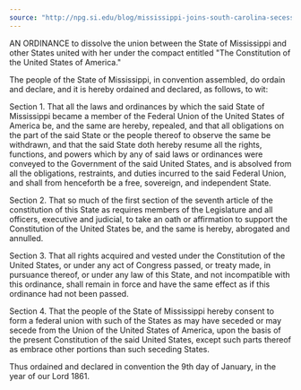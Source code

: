 ```yaml
---
source: "http://npg.si.edu/blog/mississippi-joins-south-carolina-secession-january-9-1861"
---
```

 
AN ORDINANCE to dissolve the union between the State of Mississippi and other States united with her under the compact entitled "The Constitution of the United States of America."
 
The people of the State of Mississippi, in convention assembled, do ordain and declare, and it is hereby ordained and declared, as follows, to wit:
 
Section 1. That all the laws and ordinances by which the said State of Mississippi became a member of the Federal Union of the United States of America be, and the same are hereby, repealed, and that all obligations on the part of the said State or the people thereof to observe the same be withdrawn, and that the said State doth hereby resume all the rights, functions, and powers which by any of said laws or ordinances were conveyed to the Government of the said United States, and is absolved from all the obligations, restraints, and duties incurred to the said Federal Union, and shall from henceforth be a free, sovereign, and independent State.
 
Section 2. That so much of the first section of the seventh article of the constitution of this State as requires members of the Legislature and all officers, executive and judicial, to take an oath or affirmation to support the Constitution of the United States be, and the same is hereby, abrogated and annulled.
 
Section 3. That all rights acquired and vested under the Constitution of the United States, or under any act of Congress passed, or treaty made, in pursuance thereof, or under any law of this State, and not incompatible with this ordinance, shall remain in force and have the same effect as if this ordinance had not been passed.
 
Section 4. That the people of the State of Mississippi hereby consent to form a federal union with such of the States as may have seceded or may secede from the Union of the United States of America, upon the basis of the present Constitution of the said United States, except such parts thereof as embrace other portions than such seceding States.
 
Thus ordained and declared in convention the 9th day of January, in the year of our Lord 1861.
